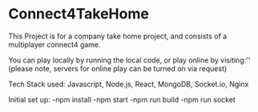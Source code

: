 # Connect4TakeHome

This Project is for a company take home project, and consists of a multiplayer connect4 game. 

You can play locally by running the local code, or play online by visiting:'' (please note, servers for online play can be turned on via request)

Tech Stack used:
Javascript, Node.js, React, MongoDB, Socket.io, Nginx

Initial set up:
-npm install
-npm start
-npm run build
-npm run socket
